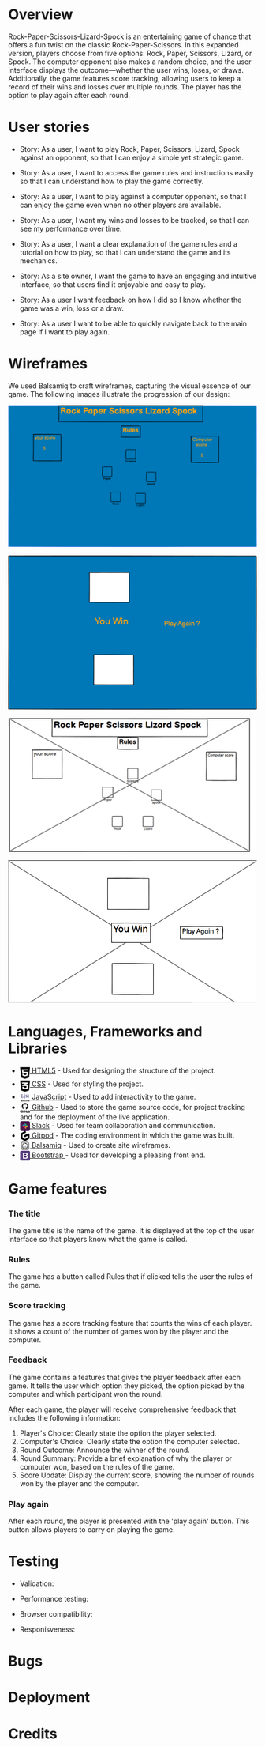 # Overview
Rock-Paper-Scissors-Lizard-Spock is an entertaining game of chance that offers a fun twist on the classic Rock-Paper-Scissors. In this expanded version, players choose from five options: Rock, Paper, Scissors, Lizard, or Spock. The computer opponent also makes a random choice, and the user interface displays the outcome—whether the user wins, loses, or draws. Additionally, the game features score tracking, allowing users to keep a record of their wins and losses over multiple rounds. The player has the option to play again after each round.

# User stories

- Story: As a user, I want to play Rock, Paper, Scissors, Lizard, Spock against an opponent, so that I can enjoy a simple yet strategic game.

- Story: As a user, I want to access the game rules and instructions easily so that I can understand how to play the game correctly.

- Story: As a user, I want to play against a computer opponent, so that I can enjoy the game even when no other players are available.

- Story: As a user, I want my wins and losses to be tracked, so that I can see my performance over time.

- Story: As a user, I want a clear explanation of the game rules and a tutorial on how to play, so that I can understand the game and its mechanics.

- Story: As a site owner, I want the game to have an engaging and intuitive interface, so that users find it enjoyable and easy to play.

- Story: As a user I want feedback on how I did so I know whether the game was a win, loss or a draw.

- Story: As a user I want to be able to quickly navigate back to the main page if I want to play again.

# Wireframes

We used Balsamiq to craft wireframes, capturing the visual essence of our game. The following images illustrate the progression of our design:

![](/assets/Wireframes/New%20Wireframe%201_1.png)

![](/assets/Wireframes/New%20Wireframe%202_1.png)

![](/assets/Wireframes/Screenshot%202024-05-28%20111038.png)

![](/assets/Wireframes/Screenshot%202024-05-28%20111627.png)

# Languages, Frameworks and Libraries

- <img src="./assets/icons/html5.svg" width="20px" align="top"><a href="https://en.wikipedia.org/wiki/HTML5"> HTML5</a> - Used for designing the structure of the project.
- <img src="./assets/icons/css3-alt.svg" width="20px" align="top"><a href="https://en.wikipedia.org/wiki/CSS"> CSS</a> - Used for styling the project. 
-  <img src="./assets/icons/javascript.png" width="20px" align="top"><a href="https://en.wikipedia.org/wiki/JavaScript"> JavaScript</a> - Used to add interactivity to the game.
- <img src="./assets/icons/github.png" width="20px" align="top"><a href="https://github.com/IrisSmok"> Github</a> - Used to store the game source code, for project tracking and for the deployment of the live application.
- <img src="./assets/icons/slack.svg" width="20px" align="top"><a href="https://en.wikipedia.org/wiki/HTML5"> <a href="https://en.wikipedia.org/wiki/Slack_(software)">Slack</a> - Used for team collaboration and communication.
- <img src="./assets/icons/gitpod.png" width="20px" align="top"><a href="https://www.gitpod.io/"> Gitpod</a> - The coding environment in which the game was built.
- <img src="./assets/icons/balsamiq.png" width="20px" align="top"><a href="https://balsamiq.com/"> Balsamiq</a> - Used to create site wireframes.
- <img src="./assets/icons/bootstrap-4.svg" width="20px" align="top"><a href="https://en.wikipedia.org/wiki/Bootstrap_(front-end_framework)"> Bootstrap </a> - Used for developing a pleasing front end.

# Game features

### The title
The game title is the name of the game. It is displayed at the top of the user interface so that players know what the game is called.

### Rules
The game has a button called Rules that if clicked tells the user the rules of the game.

### Score tracking
The game has a score tracking feature that counts the wins of each player. It shows a count of the number of games won by the player and the computer.

### Feedback
The game contains a features that gives the player feedback after each game. It tells the user which option they picked, the option picked by the computer and which participant won the round.

After each game, the player will receive comprehensive feedback that includes the following information:

1. Player's Choice: Clearly state the option the player selected.
2. Computer's Choice: Clearly state the option the computer selected.
3. Round Outcome: Announce the winner of the round.
4. Round Summary: Provide a brief explanation of why the player or computer won, based on the rules of the game.
5. Score Update: Display the current score, showing the number of rounds won by the player and the computer.

### Play again
After each round, the player is presented with the 'play again' button. This button allows players to carry on playing the game.

# Testing

- Validation:

- Performance testing:

- Browser compatibility:

- Responisveness:

# Bugs

# Deployment

# Credits
